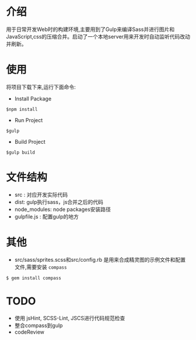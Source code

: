 # 介绍

用于日常开发Web时的构建环境,主要用到了Gulp来编译Sass并进行图片和JavaScript,css的压缩合并。启动了一个本地server用来开发时自动监听代码改动并刷新。


# 使用

将项目下载下来,运行下面命令:

- Install Package

```
$npm install 
```

- Run Project

```
$gulp
```

- Build Project

```
$gulp build
```

# 文件结构

- src : 对应开发实际代码
- dist: gulp执行sass，js合并之后的代码
- node_modules: node packages安装路径
- gulpfile.js : 配置gulp的地方

# 其他

- src/sass/sprites.scss和src/config.rb 是用来合成精灵图的示例文件和配置文件,需要安装 `compass`

```
$ gem install compass
```


# TODO

- 使用 jsHint, SCSS-Lint, JSCS进行代码规范检查
- 整合compass到gulp
- codeReview